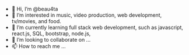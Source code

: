 - 👋 Hi, I’m @beau4ta
- 👀 I’m interested in music, video production, web development, tv/movies, and food.
- 🌱 I’m currently learning full stack web development, such as javascript, react.js, SQL, bootstrap, node.js, 
- 💞️ I’m looking to collaborate on ...
- 📫 How to reach me ...

<!---
beau4ta/beau4ta is a ✨ special ✨ repository because its `README.md` (this file) appears on your GitHub profile.
You can click the Preview link to take a look at your changes.
--->
